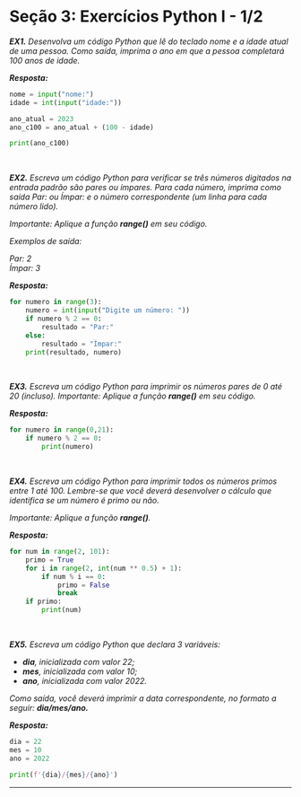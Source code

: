 # Seção 3: Exercícios Python I - 1/2

_**EX1.**
Desenvolva um código Python que lê do teclado nome e a idade atual de uma pessoa. Como saída, imprima o ano em que a pessoa completará 100 anos de idade._

**_Resposta:_**

```python
nome = input("nome:")
idade = int(input("idade:"))

ano_atual = 2023
ano_c100 = ano_atual + (100 - idade)

print(ano_c100)
```

&nbsp;

_**EX2.**
Escreva um código Python para verificar se três números digitados na entrada padrão são pares ou ímpares. Para cada número, imprima como saída Par: ou Ímpar: e o número correspondente (um linha para cada número lido)._

_Importante: Aplique a função **range()** em seu código._

_Exemplos de saída:_

_Par: 2\
Ímpar: 3_

**_Resposta:_**

```python
for numero in range(3):
    numero = int(input("Digite um número: "))
    if numero % 2 == 0:
        resultado = "Par:"
    else:
        resultado = "Ímpar:"
    print(resultado, numero)
```

&nbsp;

_**EX3.**
Escreva um código Python para imprimir os números pares de 0 até 20 (incluso). Importante: Aplique a função **range()** em seu código._

**_Resposta:_**

```python
for numero in range(0,21):
    if numero % 2 == 0:
        print(numero)
```

&nbsp;

_**EX4.**
Escreva um código Python para imprimir todos os números primos entre 1 até 100. Lembre-se que você deverá desenvolver o cálculo que identifica se um número é primo ou não._

_Importante: Aplique a função **range()**._

**_Resposta:_**

```python
for num in range(2, 101):
    primo = True
    for i in range(2, int(num ** 0.5) + 1):
        if num % i == 0:
            primo = False
            break
    if primo:
        print(num)
```

&nbsp;

_**EX5.**
Escreva um código Python que declara 3 variáveis:_

+ _**dia**, inicializada com valor 22;_
+ _**mes**, inicializada com valor 10;_
+ _**ano**, inicializada com valor 2022._

_Como saída, você deverá imprimir a data correspondente, no formato a seguir: **dia/mes/ano.**_

**_Resposta:_**

```python
dia = 22
mes = 10
ano = 2022

print(f'{dia}/{mes}/{ano}')
```

---